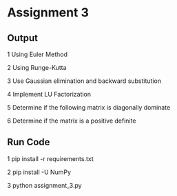 # Assignment 3

## Output

1 Using Euler Method 

2 Using Runge-Kutta

3 Use Gaussian elimination and backward substitution 

4 Implement LU Factorization 

5 Determine if the following matrix is diagonally dominate 

6 Determine if the matrix is a positive definite	 


## Run Code 

1 pip install -r requirements.txt

2 pip install -U NumPy

3 python assignment_3.py



